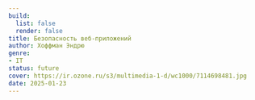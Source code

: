```yaml
---
build:
  list: false
  render: false
title: Безопасность веб-приложений
author: Хоффман Эндрю
genre:
- IT
status: future
cover: https://ir.ozone.ru/s3/multimedia-1-d/wc1000/7114698481.jpg
date: 2025-01-23
---
```


